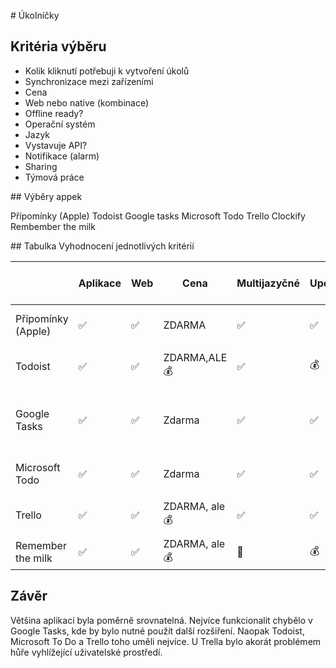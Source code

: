 # Úkolníčky

## Kritéria výběru

* Kolik kliknutí potřebuji k vytvoření úkolů
* Synchronizace mezi zařízeními
* Cena
* Web nebo native (kombinace)
* Offline ready?
* Operační systém
* Jazyk
* Vystavuje API? 
* Notifikace (alarm)
* Sharing
* Týmová práce

## Výběry appek

Přípomínky (Apple)
Todoist
Google tasks
Microsoft Todo
Trello
Clockify
Rembember the milk 



## Tabulka 
Vyhodnocení jednotlivých kritérií 

|                    | Aplikace | Web | Cena          | Multijazyčné | Upozornění | Sdílení | API | Operační systémy                      | Funkčnost bez internetu | Synchronizace | Jednoduchost zadání* | Ekosystémy | Štítkování | Skupiny | UX (1-5) | Integrace kalendářů        |
|--------------------|----------|-----|---------------|--------------|------------|---------|-----|---------------------------------------|-------------------------|---------------|----------------------|------------|------------|---------|----------|----------------------------|
| Připomínky (Apple) | ✅        | ✅   | ZDARMA        | ✅            | ✅          | ✅       | ✅   | iOS                                   | ✅                       | ✅             | 2                    | Apple      | Ano        | Ne      | 5        | iCalendar, Google calendar |
| Todoist            | ✅        | ✅   | ZDARMA,ALE 💰  | ✅            | 💰          | ✅       | ✅   | Snad všechny, linux app               | ✅                       | ✅             | 2                    | Ne         | Ano        | 💰       | 5        | Google Calendar            |
| Google Tasks       | ✅        | ✅   | Zdarma        | ✅            | ✅          | NE      | ✅   | všechny relevantní (nemá nativní WIN) | ✅                       | ✅             | 2                    | Google     | Ne         | Ne      | 4        | Google Calendar            |
| Microsoft Todo     | ✅        | ✅   | Zdarma        | ✅            | ✅          | ✅       | ✅   | Windows, iOS, Android                 | ✅                       | ✅             | 2                    | Microsoft  | Ano        | Ano     | 5        | Google Calendar            |
| Trello             | ✅        | ✅   | ZDARMA, ale 💰 | ✅            | ✅          | ✅       | ✅   | Všechny relevantní                    | ✅                       | ✅             | 2-ish                | Ne         | Ano        | Ano     | 2        | iCalendar, Google calendar |
| Remember the milk  | ✅        | ✅   | ZDARMA, ale 💰 | 🥴            | 💰          | ✅       | ✅   | Všechny relevantní                    | ✅                       | ✅             | 2                    | Ne         | 💰          | 💰       | 3        | iCalendar                  |

## Závěr 
Většina aplikací byla poměrně srovnatelná. Nejvíce funkcionalit chybělo v Google Tasks, kde by bylo nutné použít další rozšiření. Naopak Todoist, Microsoft To Do a Trello toho uměli nejvíce. U Trella bylo akorát problémem hůře vyhlížející uživatelské prostředí. 
